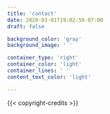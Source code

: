```yaml
---
title: 'contact'
date: 2020-03-01T19:02:50-07:00
draft: false

background_color: 'gray'
background_image: ' '

container_type: 'right'
container_color: 'light'
container_lines: ' '
content_text_color: 'light'

---
```

 

{{< copyright-credits >}}
